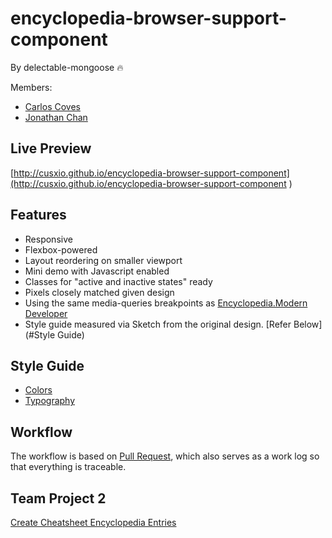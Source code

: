 # encyclopedia-browser-support-component

By delectable-mongoose :fire:

Members:
- [Carlos Coves](https://github.com/escorponox)
- [Jonathan Chan](https://github.com/cusxio)

## Live Preview

[http://cusxio.github.io/encyclopedia-browser-support-component](http://cusxio.github.io/encyclopedia-browser-support-component )

## Features

- Responsive
- Flexbox-powered
- Layout reordering on smaller viewport
- Mini demo with Javascript enabled
- Classes for "active and inactive states" ready
- Pixels closely matched given design
- Using the same media-queries breakpoints as [Encyclopedia.Modern Developer](encyclopedia.moderndeveloper.com)
- Style guide measured via Sketch from the original design. [Refer Below](#Style Guide)


## Style Guide

- [Colors](docs/colors.md)
- [Typography](docs/typography.md)

## Workflow

The workflow is based on [Pull Request](https://github.com/cusxio/encyclopedia-browser-support-component/pulls), which also serves as a work log so that everything is traceable.


## Team Project 2

[Create Cheatsheet Encyclopedia Entries](team-project-2)
